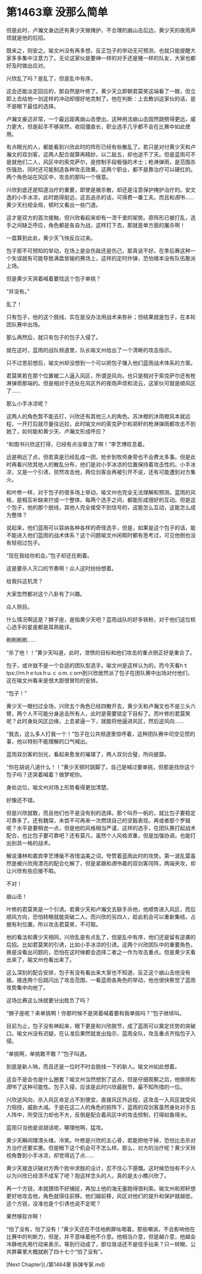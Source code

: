 # 第1463章 没那么简单

但是此时，卢瀚文身边还有黄少天做掩护，不合理的崩山击后边，黄少天的夜雨声烦就是他的后招。

既来之，则安之。喻文州没有再多想，反正包子的举动无可预测，也就只能提醒大家多多集中注意力了。无论这家伙是要神一样的对手还是猪一样的队友，大家也都好及时做出应对。

兴欣乱了吗？是乱了，但是乱中有序。

这会还能淡定回应的，那自然是叶修了。黄少天立即朝君莫笑这端看了一眼，但立即上去给他一剑这样的冲动却很好地克制了。他在判断：上去教训这家伙的话，是不是眼下最佳的选择。

卢瀚文豪迈非常，一个最远距离崩山击使出。这种用法崩山击固然跳劈得更远，威力更大，但是起手不够突然，收招僵直长，职业选手几乎都不会在比赛中如此使用。

有点眼光的人，都能看到兴欣此时的阵形已经有些散乱了。若只是对付黄少天和卢瀚文的双剑客，这两人配合就算再精妙，以二敌五，却也逆不了天。但是蓝雨可不是就他们二人，风区中的索克萨尔，是控制手段极强的术士；枪淋弹雨，是范围杀伤强劲，同时还可能制造各种攻击效果。这两个职业，都不是靠治疗可以硬扛的。两个角色站在风区中，攻击的那叫一个惬意。

兴欣到底还是知道治疗的重要，即使是被杀散，却还是注意保护掩护治疗的。安文逸的小手冰凉，此时跑得挺远，这去追杀的话，可得费一番工夫。而且和*图*书……黄少天扫视全局，顿时又看出一些门道。

这才是双方的首次接触，但兴欣看起来却有一溃千里的架势。原阵形已被打乱，选手之间缺乏呼应，角色都是各自为战，这样打下去，那就是单方面的屠杀啊！

一盘算到此处，黄少天飞快反应过来。

包子那不可预知的举动，在场上是会伤敌还是伤己，那真说不好。在季后赛这种一个失误就有可能导致满盘皆输的赛场上，这样的定时炸弹，恐怕根本没有队伍敢派上场。

但是黄少天哭着喊着要找这个包子单挑？

“并没有。”

乱了！

只有包子，他的这个脱线，实在是没办法用战术来弥补；但结果就是包子，在本轮团队赛中出场。

那么再然后，就只有包子的包子入侵了。

就在这时，蓝雨的战队频道里，队长喻文州给出了一个清晰的攻击指示。

只不过思前想后，喻文州却没想到一个可以把包子镶入他们蓝雨战术体系的方案。

君莫笑若在那个位置被二人逼入风区，所谓逆风向，也只是相对于索克萨尔还有枪淋弹雨那端的。但是相对于还处在风区外的夜雨声烦和流云，这家伙可就是顺风区了……

那么小手冰凉呢？

这两人的角色暂不能去打，兴欣还有其他三人的角色。苏沐橙的沐雨橙风本就远程，一开打后就尽量往远拉，此时喻文州的索克萨尔和郑轩的枪淋弹雨都攻击不到她了，如何能和黄少天、卢瀚文形成呼应？

“和图书兴欣这打得，已经有点没章法了啊！”李艺博叹息着。

远是稍远了点，但若真是已经乱成一团，抢步到牧师身旁也不会费太多事。但是此时再看兴欣其他人的散乱分布，他们是对小手冰凉的位置保持着攻击性的。小手冰凉，又是一个引诱，贸然攻击他，两位剑客会再被引开不说，还有可能遭到对方集火。

和叶修一样，对于包子的很多场上举动，喻文州也完全无法理解和预测。蓝雨的风格，是相互补缺来拧成一个整体。每两个选手之间，都能形成很好的互动。但是这个包子，他的那个脱线，其他人完全接受不到信号的，这能怎么互动，这能怎么成为整体？

说起来，他们蓝雨可以容纳各种各样的奇怪选手，但是，如果是这个包子的话，能不能进入他们蓝雨的战术体系？这个问题喻文州闲暇时都有思考过，可见他倒也没有轻视过包子。

“现在我给你机会。”包子却还在刷着。

这是要杀人灭口的节奏啊！众人这时纷纷想着。

给我抖这机灵？

大家忽然都对这个八卦有了兴趣。

众人侧目。

什么情况啊这是？狮子座，是指黄少天吧？蓝雨战队的好多铁粉，对于他们这位核心选手的星座都是耳熟能详。

刷刷刷刷……

“杀了他！！”黄少天叫道，此时，泄愤的目标和他们攻击的重点倒正好是重合了。

包子，或许就不是一个合适的团队型选手。喻文州是这样认为的。而今天看hｔtps://ｍ.hｅtusｈu.ｃｏm.ｃoｍ到兴欣居然派了包子在团队赛中出场对付他们，这在喻文州看来是很大胆很冒险的安排。

“包子！”

黄少天一眼扫过全场，兴欣五个角色已经四散开去，黄少天和卢瀚文也不是三头六臂，两个人不可能分身追击所有人，此时是需要锁定下目标了。而叶修的君莫笑呢？此时身处风区边缘，上去紧逼一下，就能将他逼进风区，然后逆风向……

“我去，这么多人打我一个！”包子在公共频道里惊呼着，这种团队赛中司空见惯的事，他以特别不能理解的口气喊出。

蓝雨双剑客的剑光，看起来愈发的璀璨了，两人双剑合璧，所向披靡。

“你在胡说八道什么！！”黄少天顿时跳脚了。自己是喊过要单挑，但那是找你这个包子吗？还哭着喊着？做梦呢你。

身处远位，喻文州对场上形势看得更加清楚。

好像还不错。

但是兴欣就敢，而且他们也不是没有别的选择。那个叫乔一帆的，就比包子要稳定可靠多了。还有魏琛，未尝不可再来一次燃烧自己的坚毅表现。再或者那个罗辑呢？水平是要稍逊一点，但是他的风格相当严谨，这样的选手，在团队赛打起战术配合，也比包子要可靠吧？还有莫凡，虽然个人风格浓重，但是加强协调，也能打出别具一格的战术。

解说潘林和嘉宾李艺博毫不吝惜溢美之词，夸赞着蓝雨此时的攻势。第一波乱雷虽然是被兴欣用漂亮的配合化解了，但是紧跟和*图*书着的双剑客闯阵，两端夹攻，却让兴欣有些应接不暇。

不对！

崩山击！

叶修的君莫笑是一个引诱。若黄少天和卢瀚文去联手杀他，他顺势进入风区，而后顺风方向，恐怕转眼就能突破二人。而兴欣的另四人，趁此机会可以重新集结，占据有利位置。所以攻击君莫笑，不可取。

他的看法和黄少天相同，兴欣乱是有点乱了，但是乱中有序，他们还是留有逆袭的后招。比如君莫笑的引诱，比如小手冰凉的引诱。这两个兴欣团队中的重要角色，换是没看出问题的，恐怕在这时候都会选择二者之一作为攻击重点。但是黄少天看出来了，喻文州也看出来了。

这么深刻的配合安排，包子有没有看出来大家也不知道，反正这个崩山击他没有接。接连两个后跳闪出了攻击范围，一看蓝雨各角色的举动，他也很快察觉了蓝雨攻势集中向他了。

这场比赛这么快就要分出胜负了吗？

“狮子座呢？来单挑啊！你那时候不是哭着喊着要和我单挑吗？”包子继续叫。

目前为止，包子没有神起来，眼下更是和兴欣脱节，成了蓝雨可以奠定优势的突破口。喻文州没有迟疑，在认准后果然就发出指示，蓝雨全队，攻击重点齐指包子入侵。

“单挑啊，单挑敢不敢？”包子叫道。

到底是新人呐，而且还是一位时不时会脱线一下的新人。喻文州如此想着。

这会不是会也是什么圈套？喻文州当然想到了这点，但是仔细观察之后，他排除和*图*书了这种可能性。包子入侵，应该是此时兴欣最脱节，最不知所措的一位。

兴欣逆风向，杀入风区肯定占不到便宜，直接风区外远程，这攻击一入风区就受风力阻挠，威胁大减。于是在这二人的角色的掠阵下，蓝雨的双剑客虽然身处对手五人阵中，所受压力却也不大，反倒是配合着风区中的攻击控制，打得如鱼得水。

蓝雨只当他是说胡话呢，哪理他啊，猛攻。

黄少天瞬间理清头绪，冷笑。叶修是兴欣的主心骨，若能把他干掉，恐怕比击杀对方治疗还要实惠。但是眼下这个机会可不怎么样。那么，对方的治疗呢？黄少天转视角瞥到小手冰凉，却觉得远了点……

黄少天接连识破对方两个败中求胜的设计，忍不住心下感慨。这时候恐怕有不少人以为兴欣已经溃不成军了吧？抱这样念头的人，真的是太小瞧兴欣了。

再一个方锐，本就猥琐不好捕捉，再加上他的海无量跑得很利索。喻文州和郑轩想更好地攻击他，角色就得往前移。他们越前移，风区对他们的提升和保护就越低，这个方锐，没准也是个引诱也说不定呢？

果然够狡诈啊！

“怕了没有，怕了没有！”黄少天还在不住地刷屏吆喝着。那些嘲讽，不会影响他在比赛中的判断力，但是，并不意味着他不介意。他相当介意，但是越介意，他越会冷静地先用行动来表示，等到行动成了，那垃圾话还不是信手拈来？只一转眼，公共屏幕里大概就刷了四十七个“怕了没有”。



[Next Chapter](./第1464章 拆弹专家.md)